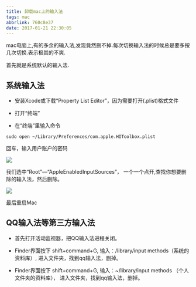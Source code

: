 ```yaml
---
title: 卸载mac上的输入法
tags: mac
abbrlink: 760c8e37
date: 2017-01-21 22:30:05
---
```


mac电脑上,有的多余的输入法,发现竟然删不掉.每次切换输入法的时候总是要多按几次切换.表示极其的不爽.

首先就是系统默认的输入法.

## 系统输入法
* 安装Xcode或下载“Property List Editor”，因为需要打开(.plist)格式文件 

* 打开“终端”

* 在“终端”里输入命令
```
sudo open ~/Library/Preferences/com.apple.HIToolbox.plist
```
回车，输入用户账户的密码

![](http://www.cr173.com/up/2017-1/201701161151525689893.png)

我们选中“Root”—“AppleEnabledInputSources”， 一个一个点开,查找你想要删除的输入法，然后删除。

![](http://www.cr173.com/up/2017-1/201701161152373133375.png)

最后重启Mac


## QQ输入法等第三方输入法

* 首先打开活动监视器，把QQ输入法进程关闭。 

* Finder界面按下 shift+command+G, 输入：/library/input methods（系统的资料库）, 进入文件夹，找到qq输入法，删掉。 

* Finder界面按下 shift+command+G, 输入：~/library/input methods （个人文件夹的资料库）， 进入文件夹，找到qq输入法，删掉。